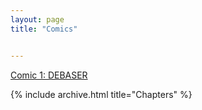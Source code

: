 ```yaml
---
layout: page
title: "Comics"


---
```


[Comic 1: DEBASER](https://debaserpoject.xyz/index.html)

{% include archive.html title="Chapters" %}


